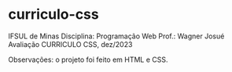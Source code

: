 # curriculo-css
IFSUL de Minas
Disciplina: Programação Web
Prof.: Wagner Josué
Avaliação CURRICULO CSS, dez/2023

Observações: o projeto foi feito em HTML e CSS.
